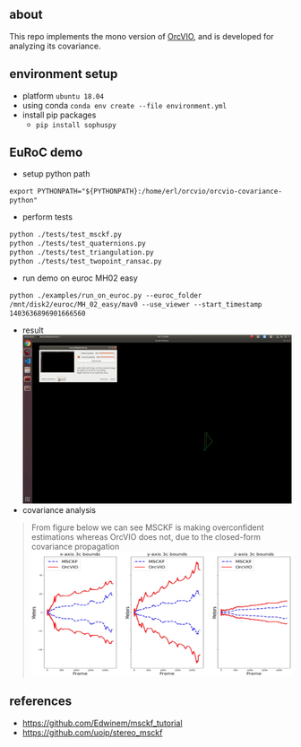 ## about 

This repo implements the mono version of [OrcVIO](https://moshan.cf/orcvio_githubpage/), and is developed for analyzing its covariance.

## environment setup 

- platform `ubuntu 18.04` 
- using conda `conda env create --file environment.yml`
- install pip packages 
   * `pip install sophuspy` 

## EuRoC demo 

- setup python path 
```
export PYTHONPATH="${PYTHONPATH}:/home/erl/orcvio/orcvio-covariance-python"
```
- perform tests 
```
python ./tests/test_msckf.py
python ./tests/test_quaternions.py
python ./tests/test_triangulation.py
python ./tests/test_twopoint_ransac.py
```
- run demo on euroc MH02 easy 
```
python ./examples/run_on_euroc.py --euroc_folder /mnt/disk2/euroc/MH_02_easy/mav0 --use_viewer --start_timestamp 1403636896901666560
```
- result 
![demo](assets/demo.gif)
- covariance analysis 
> From figure below we can see MSCKF is making overconfident estimations whereas OrcVIO does not, due to the closed-form covariance propagation 
![demo](assets/cov-euroc.png)

## references 

- https://github.com/Edwinem/msckf_tutorial
- https://github.com/uoip/stereo_msckf

